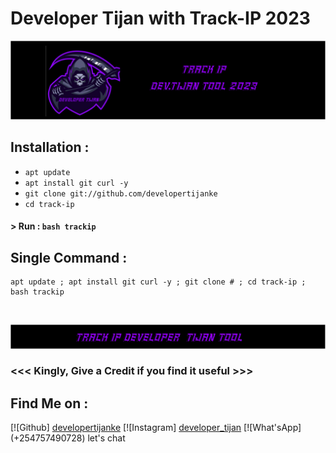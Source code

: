 # Developer Tijan with Track-IP 2023

<p align="center">
<a href="https://github.com/developertijanke"><img title="Developer Tijan" src="https://github.com/developertijanke/tijan-track-ip-termux/blob/main/trackip.png?raw=true"></a>


## Installation :

* `apt update`
* `apt install git curl -y`
* `git clone git://github.com/developertijanke`
* `cd track-ip`

#### > Run : `bash trackip`

## Single Command :
```
apt update ; apt install git curl -y ; git clone # ; cd track-ip ; bash trackip
```
<br>
<p align="center">
<img src="https://github.com/developertijanke/tijan-track-ip-termux/blob/main/trackip%20footer.png?raw=true">

### <<< Kingly, Give a Credit if you find it useful >>>

## Find Me on :
[![Github] <a href="https://github.com/developertijanke/">developertijanke</a>
[![Instagram] <a href="https://www.instagram.com/developer_tijan/">developer_tijan</a>
[![What'sApp] (+254757490728) let's chat
